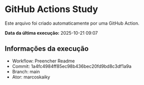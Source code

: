 # GitHub Actions Study

Este arquivo foi criado automaticamente por uma GitHub Action.

**Data da última execução:** 2025-10-21 09:07

## Informações da execução
- Workflow: Preencher Readme
- Commit: 1a4fc4984ff85ec98b436bec20fd9bd8c3df1a9a
- Branch: main
- Ator: marcoskaiky

